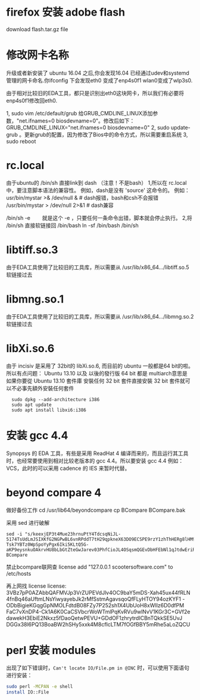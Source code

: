 # firefox 安装 adobe flash
download flash.tar.gz file


# 修改网卡名称
升级或者新安装了 ubuntu 16.04 之后,你会发现16.04 已经通过udev和systemd 管理的网卡命名.你ifconfig 下会发现eth0 变成了enp4s0f1 wlan0变成了wlp3s0.

由于相对比较旧的EDA工具，都只是识别出eth0这块网卡，所以我们有必要将enp4s0f1修改回eth0.

1, sudo vim /etc/default/grub
   给GRUB_CMDLINE_LINUX添加参数，"net.ifnames=0 biosdevname=0"。修改后如下：
    GRUB_CMDLINE_LINUX="net.ifnames=0 biosdevname=0"
2, sudo update-grub 。更新grub的配置，因为修改了Bios中的命令方式，所以需要重启系统
3, sudo reboot

# rc.local
由于ubuntu的 /bin/sh 直接link到 dash （注意！不是bash）
1,所以在 rc.local中，要注意脚本语法的兼容性。
例如，dash是没有 'source' 这命令的。
例如：usr/bin/mystar >& /dev/null &         # dash报错，bash和csh不会报错
/usr/bin/mystar > /dev/null 2>&1     # dash兼容

/bin/sh -e
　　就是这个 -e ，只要任何一条命令出错，脚本就会停止执行。
2,将 /bin/sh 直接软链接回 /bin/bash
  ln -sf /bin/bash /bin/sh

# libtiff.so.3
  由于EDA工具使用了比较旧的工具库，所以需要从 /usr/lib/x86_64.../libtiff.so.5 软链接过去

# libmng.so.1
  由于EDA工具使用了比较旧的工具库，所以需要从 /usr/lib/x86_64.../libmng.so.2 软链接过去

# libXi.so.6
  由于 incisiv 是采用了 32bit的 libXi.so.6, 而目前的 ubuntu 一般都是64 bit的啦。所以有点问题：
  Ubuntu 13.10 以及 以後的發行版 64 bit 都是 multiarch意思是 如果你要從 Ubuntu 13.10 套件庫 安裝任何 32 bit 套件直接安裝 32 bit 套件就可以不必事先額外安裝任何套件

```
  sudo dpkg --add-architecture i386
  sudo apt update
  sudo apt install libxi6:i386
```

# 安装 gcc 4.4
  Synopsys 的 EDA 工具，有些是采用 ReadHat 4 编译而来的，而且运行其工具时，也经常要使用到相对比较老版本的 gcc 4.4。所以要安装 gcc 4.4
  例如：VCS，此时的可以采用 cadence 的 IES 来暂时代替。

# beyond compare 4
  做好备份工作
cd /usr/lib64/beyondcompare
cp BCompare BCompare.bak

  采用 sed 进行破解
```
sed -i "s/keexjEP3t4Mue23hrnuPtY4TdcsqNiJL-5174TsUdLmJSIXKfG2NGPwBL6vnRPddT7tH29qpkneX63DO9ECSPE9rzY1zhThHERg8lHM9IBFT+rVuiY823aQJuqzxCKIE1bcDqM4wgW01FH6oCBP1G4ub01xmb4BGSUG6ZrjxWHJyNLyIlGvOhoY2HAYzEtzYGwxFZn2JZ66o4RONkXjX0DF9EzsdUef3UAS+JQ+fCYReLawdjEe6tXCv88GKaaPKWxCeaUL9PejICQgRQOLGOZtZQkLgAelrOtehxz5ANOOqCaJgy2mJLQVLM5SJ9Dli909c5ybvEhVmIC0dc9dWH+/N9KmiLVlKMU7RJqnE+WXEEPI1SgglmfmLc1yVH7dqBb9ehOoKG9UE+HAE1YvH1XX2XVGeEqYUY-Tsk7YBTz0WpSpoYyPgx6Iki5KLtQ5G-aKP9eysnkuOAkrvHU8bLbGtZteGwJarev03PhfCioJL4OSqsmQGEvDbHFEbNl1qJtdwEriR+VNZts9vNNLk7UGfeNwIiqpxjk4Mn09nmSd8FhM4ifvcaIbNCRoMPGl6KU12iseSe+w+1kFsLhX+OhQM8WXcWV10cGqBzQE9OqOLUcg9n0krrR3KrohstS9smTwEx9olyLYppvC0p5i7dAx2deWvM1ZxKNs0BvcXGukR+/g" BCompare
```
  禁止bcompare联网查 license
add "127.0.0.1 scootersoftware.com" to /etc/hosts

  再上网找 license
license:
3VBz7pP0AZAbbQAFMVJp3VrZUPEVdJlv4OC9baY5mDS-Xah45ux44fRLN
4fnBq46aUftmLNsYiwyayebJk2rMfSstmAgavsqoQfFLyHTOY94ozKYF1
-ODbBigieKGqgGpNMOLFdtdB08FZy7P252sh1X4UbUoH8xWIlz6D0dfPM
FaC7vXnDP4-Ck1A6K0CaCSVbcrWoWTmlPqKvRVu9wlNvV1KGr3C+GVf2e
dawekH3EbiE2Nkxz5fDaoQetwPEVU+GDdOF1zhrytrdICBnTQkkSE5UvJ
DGGx38l6PQ13BoaBW2hSHy5xxk4M8cfIcLTM7fOGfBBY5mRhe5aLoZQCU

# perl 安装 modules
出现了如下错误时，`Can't locate IO/File.pm in @INC`
时，可以使用下面语句进行安装：
```bash
sudo perl -MCPAN -e shell
install IO::File
```
